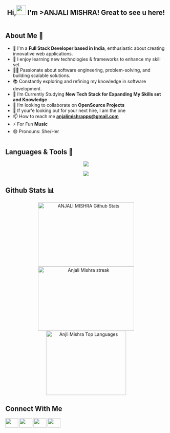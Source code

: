 <h2 align="center">Hi,<img src="https://raw.githubusercontent.com/MartinHeinz/MartinHeinz/master/wave.gif" width="30px"> I'm >ANJALI MISHRA!</a> Great to see u here!</h2>
<p align="center"> <img src="https://komarev.com/ghpvc/?username=ANJIIIII&label=Profile%20views&color=0e75b6&style=flat" alt="" /> </p>

<h2> About Me 🚀 </h2>

- 💼 I'm a **Full Stack Developer based in India**, enthusiastic about creating innovative web applications.
- 📖 I enjoy learning new technologies & frameworks to enhance my skill set.
- 👨‍💻 Passionate about software engineering, problem-solving, and building scalable solutions.
- 📚 Constantly exploring and refining my knowledge in software development.
- 📘 I’m Currently Studying **New Tech Stack for Expanding My Skills set and Knowledge**
- 👯 I’m looking to collaborate on **OpenSource Projects**
- 🦝 If your'e looking out for your next hire, I am the one
- 📫 How to reach me **anjalimishrapps@gmail.com**
- ⚡ For Fun **Music**
- 😄 Pronouns: She/Her
  
<p align="center"> <img src="https://github-trophies.vercel.app/?username=ANJIIIII" alt="" style="display:flex;width:200,height:200"/</p>

<h2> Languages & Tools 🔨</h2>
<p align="center">
  <img src="https://skillicons.dev/icons?i=c,cpp,html,css,js,bootstrap,mongodb,express,react,nodejs,git,github" />
</p>
<p align="center">
  <img src="https://skillicons.dev/icons?i=ts,tailwind,npm,cloudflare,vscode,materialui,vite,postman" />
</p>

<h2> Github Stats 📊</h2>
<div style="flex" align="center">
  <img alt="ANJALI MISHRA Github Stats" src="https://github-readme-stats.vercel.app/api?username=ANJIIIII&show_icons=true&count_private=true&theme=react&hide_border=true&bg_color=0D1117" width="300" height="200"/>
  <img alt="Anjali Mishra streak" src="https://github-readme-streak-stats.herokuapp.com/?user=ANJIIIII&theme=black-ice&hide_border=true&stroke=0000&background=060A0CD0" width="300" height="200"/>
  <img alt="Anjli Mishra Top Languages" src="https://github-readme-stats.vercel.app/api/top-langs/?username=ANJIIIII&langs_count=8&count_private=true&layout=compact&theme=react&hide_border=true&bg_color=0D1117" width="250" height="200"/>
</div>

<h2> Connect With Me</h2>
<p align="left">
<a href="https://www.linkedin.com/in/anjali-mishra-60a641224/" target="blank"><img align="center" src="https://raw.githubusercontent.com/rahuldkjain/github-profile-readme-generator/master/src/images/icons/Social/linked-in-alt.svg" alt="" height="30" width="40" /></a>
<a href="https://leetcode.com/u/nance_001/" target="blank"><img align="center" src="https://raw.githubusercontent.com/rahuldkjain/github-profile-readme-generator/master/src/images/icons/Social/leet-code.svg" alt="" height="30" width="40" /></a>
<a href="https://www.codechef.com/users/nance_001" target="blank"><img align="center" src="https://user-images.githubusercontent.com/97956667/189064074-96cb1508-075e-484c-b067-ee06b3cb8dca.png" alt="" height="30" width="40" /></a>
  <a href="https://www.instagram.com/__anjiiii_.003/" target="blank"><img align="center" src="https://raw.githubusercontent.com/rahuldkjain/github-profile-readme-generator/master/src/images/icons/Social/instagram.svg" alt="" height="30" width="40" /></a>
</p>
